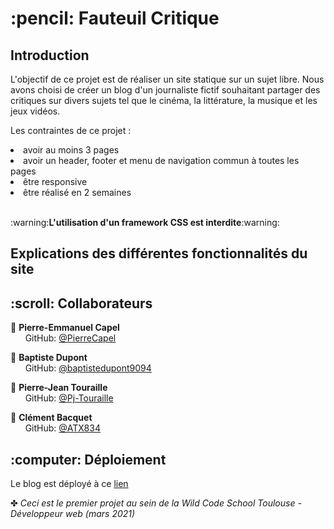 <h1> :pencil: Fauteuil Critique </h1> 
<h2> Introduction</h2>
<p>
  L'objectif de ce projet est de réaliser un site statique sur un sujet libre. Nous avons choisi de créer un blog d'un journaliste fictif souhaitant partager des critiques sur     divers sujets tel que le cinéma, la littérature, la musique et les jeux vidéos.
</p>

<p>
  Les contraintes de ce projet :
</p>
<li> 
  avoir au moins 3 pages
</li>
<li>
  avoir un header, footer et menu de navigation commun à toutes les pages
</li>
<li>
  être responsive
</li>
<li>
  être réalisé en 2 semaines
</li> <br>
<p>
  :warning:<b>L'utilisation d'un framework CSS est interdite</b>:warning:
</p>
<h2> Explications des différentes fonctionnalités du site</h2>
<h2> :scroll: Collaborateurs</h2>

<p>
 
  :man: <b>Pierre-Emmanuel Capel</b> <br>
  &nbsp;&nbsp;&nbsp;&nbsp;&nbsp; GitHub: <a href="https://github.com/PierreCapel">@PierreCapel</a> <br>
  
  :man: <b>Baptiste Dupont</b> <br>
  &nbsp;&nbsp;&nbsp;&nbsp;&nbsp; GitHub: <a href="https://github.com/baptistedupont9094">@baptistedupont9094</a> <br>

  :man: <b>Pierre-Jean Touraille</b> <br>
  &nbsp;&nbsp;&nbsp;&nbsp;&nbsp; GitHub: <a href="https://github.com/Pj-Touraille">@Pj-Touraille</a> <br>

  :man: <b>Clément Bacquet</b> <br>
  &nbsp;&nbsp;&nbsp;&nbsp;&nbsp; GitHub: <a href="https://github.com/ATX834">@ATX834</a> <br>
</p>

<h2> :computer: Déploiement </h2>

Le blog est déployé à ce [lien](https://fauteuil-critiques.herokuapp.com)

✤ <i>Ceci est le premier projet au sein de la Wild Code School Toulouse - Développeur web (mars 2021)<i> <br>
